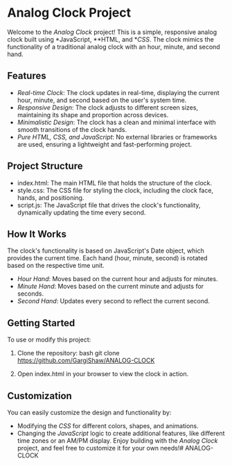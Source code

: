 # Analog Clock Project

Welcome to the *Analog Clock* project! This is a simple, responsive analog clock built using *JavaScript, **HTML, and **CSS*. The clock mimics the functionality of a traditional analog clock with an hour, minute, and second hand.

## Features

- *Real-time Clock*: The clock updates in real-time, displaying the current hour, minute, and second based on the user's system time.
- *Responsive Design*: The clock adjusts to different screen sizes, maintaining its shape and proportion across devices.
- *Minimalistic Design*: The clock has a clean and minimal interface with smooth transitions of the clock hands.
- *Pure HTML, CSS, and JavaScript*: No external libraries or frameworks are used, ensuring a lightweight and fast-performing project.

## Project Structure

- index.html: The main HTML file that holds the structure of the clock.
- style.css: The CSS file for styling the clock, including the clock face, hands, and positioning.
- script.js: The JavaScript file that drives the clock's functionality, dynamically updating the time every second.

## How It Works

The clock's functionality is based on JavaScript's Date object, which provides the current time. Each hand (hour, minute, second) is rotated based on the respective time unit.

- *Hour Hand*: Moves based on the current hour and adjusts for minutes.
- *Minute Hand*: Moves based on the current minute and adjusts for seconds.
- *Second Hand*: Updates every second to reflect the current second.

## Getting Started

To use or modify this project:

1. Clone the repository:
   bash
   git clone
   https://github.com/GargiShaw/ANALOG-CLOCK
   
2. Open index.html in your browser to view the clock in action.

## Customization

You can easily customize the design and functionality by:

- Modifying the *CSS* for different colors, shapes, and animations.
- Changing the *JavaScript* logic to create additional features, like different time zones or an AM/PM display.
Enjoy building with the *Analog Clock* project, and feel free to customize it for your own needs!# ANALOG-CLOCK
